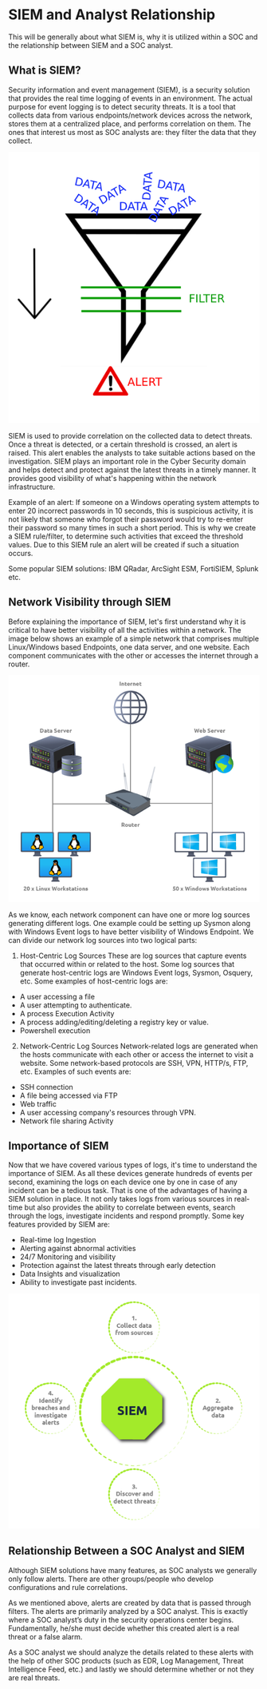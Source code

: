 # SIEM and Analyst Relationship

This will be generally about what SIEM is, why it is utilized within a SOC and the relationship between SIEM and a SOC analyst.

## What is SIEM?

Security information and event management (SIEM), is a security solution that provides the real time logging of events in an environment. The actual purpose for event logging is to detect security threats. It is a tool that collects data from various endpoints/network devices across the network, stores them at a centralized place, and performs correlation on them. The ones that interest us most as SOC analysts are: they filter the data that they collect.

<p align="center">
  <img src=https://github.com/AM1RKA/SOC-Analyst/blob/main/Security%20Information%20and%20Event%20Management/Images/siem%20alert.png>
</p>

SIEM is used to provide correlation on the collected data to detect threats. Once a threat is detected, or a certain threshold is crossed, an alert is raised. This alert enables the analysts to take suitable actions based on the investigation. SIEM plays an important role in the Cyber Security domain and helps detect and protect against the latest threats in a timely manner. It provides good visibility of what's happening within the network infrastructure.

Example of an alert: If someone on a Windows operating system attempts to enter 20 incorrect passwords in 10 seconds, this is suspicious activity, it is not likely that someone who forgot their password would try to re-enter their password so many times in such a short period. This is why we create a SIEM rule/filter, to determine such activities that exceed the threshold values. Due to this SIEM rule an alert will be created if such a situation occurs.

Some popular SIEM solutions: IBM QRadar, ArcSight ESM, FortiSIEM, Splunk etc. 

## Network Visibility through SIEM

Before explaining the importance of SIEM, let's first understand why it is critical to have better visibility of all the activities within a network. The image below shows an example of a simple network that comprises multiple Linux/Windows based Endpoints, one data server, and one website. Each component communicates with the other or accesses the internet through a router.

<p align="center">
  <img src=https://github.com/AM1RKA/SOC-Analyst/blob/main/Security%20Information%20and%20Event%20Management/Images/Scheme.png>
</p>

As we know, each network component can have one or more log sources generating different logs. One example could be setting up Sysmon along with Windows Event logs to have better visibility of Windows Endpoint. We can divide our network log sources into two logical parts:

1) Host-Centric Log Sources
These are log sources that capture events that occurred within or related to the host. Some log sources that generate host-centric logs are Windows Event logs, Sysmon, Osquery, etc. Some examples of host-centric logs are:

* A user accessing a file
* A user attempting to authenticate.
* A process Execution Activity
* A process adding/editing/deleting a registry key or value.
* Powershell execution

2) Network-Centric Log Sources
Network-related logs are generated when the hosts communicate with each other or access the internet to visit a website. Some network-based protocols are SSH, VPN, HTTP/s, FTP, etc. Examples of such events are:

* SSH connection
* A file being accessed via FTP
* Web traffic
* A user accessing company's resources through VPN.
* Network file sharing Activity

## Importance of SIEM
Now that we have covered various types of logs, it's time to understand the importance of SIEM. As all these devices generate hundreds of events per second, examining the logs on each device one by one in case of any incident can be a tedious task. That is one of the advantages of having a SIEM solution in place. It not only takes logs from various sources in real-time but also provides the ability to correlate between events, search through the logs, investigate incidents and respond promptly. Some key features provided by SIEM are:

* Real-time log Ingestion
* Alerting against abnormal activities
* 24/7 Monitoring and visibility
* Protection against the latest threats through early detection
* Data Insights and visualization
* Ability to investigate past incidents.

<p align="center">
  <img src=https://github.com/AM1RKA/SOC-Analyst/blob/main/Security%20Information%20and%20Event%20Management/Images/SIEM.png>
</p>

## Relationship Between a SOC Analyst and SIEM

Although SIEM solutions have many features, as SOC analysts we generally only follow alerts. There are other groups/people who develop configurations and rule correlations.

As we mentioned above, alerts are created by data that is passed through filters. The alerts are primarily analyzed by a SOC analyst. This is exactly where a SOC analyst’s duty in the security operations center begins. Fundamentally, he/she must decide whether this created alert is a real threat or a false alarm.

As a SOC analyst we should analyze the details related to these alerts with the help of other SOC products (such as EDR, Log Management, Threat Intelligence Feed, etc.) and lastly we should determine whether or not they are real threats.
